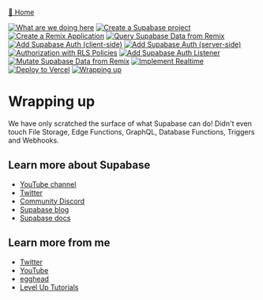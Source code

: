 [🏡 Home](../README.md)

[![What are we doing here](https://placehold.co/15x15/00ff00/00ff00.png)](./01-what-are-we-doing-here.md)
[![Create a Supabase project](https://placehold.co/15x15/00ff00/00ff00.png)](./02-create-a-supabase-project.md)
[![Create a Remix Application](https://placehold.co/15x15/00ff00/00ff00.png)](./03-create-a-remix-application.md)
[![Query Supabase Data from Remix](https://placehold.co/15x15/00ff00/00ff00.png)](./04-query-supabase-data-from-remix.md)
[![Add Supabase Auth (client-side)](https://placehold.co/15x15/00ff00/00ff00.png)](./05-add-client-auth.md)
[![Add Supabase Auth (server-side)](https://placehold.co/15x15/00ff00/00ff00.png)](./06-add-server-auth.md)
[![Authorization with RLS Policies](https://placehold.co/15x15/00ff00/00ff00.png)](./07-authorization-with-rls-policies.md)
[![Add Supabase Auth Listener](https://placehold.co/15x15/00ff00/00ff00.png)](./08-add-supabase-auth-listener.md)
[![Mutate Supabase Data from Remix](https://placehold.co/15x15/00ff00/00ff00.png)](./09-mutate-supabase-data-from-remix.md)
[![Implement Realtime](https://placehold.co/15x15/00ff00/00ff00.png)](./10-implement-realtime.md)
[![Deploy to Vercel](https://placehold.co/15x15/00ff00/00ff00.png)](./11-deploy-to-vercel.md)
[![Wrapping up](https://placehold.co/15x15/00ff00/00ff00.png)](./12-wrapping-up.md)

# Wrapping up

We have only scratched the surface of what Supabase can do! Didn't even touch File Storage, Edge Functions, GraphQL, Database Functions, Triggers and Webhooks.

## Learn more about Supabase

- [YouTube channel](https://www.youtube.com/supabase)
- [Twitter](https://twitter.com/supabase)
- [Community Discord](https://discord.supabase.com)
- [Supabase blog](https://supabase.com/blog)
- [Supabase docs](https://supabase.com/docs)

## Learn more from me

- [Twitter](https://twitter.com/jonmeyers_io)
- [YouTube](https://www.youtube.com/jonmeyers)
- [egghead](https://egghead.io/q/resources-by-jon-meyers)
- [Level Up Tutorials](https://levelup.video/tutorials/realtime-remix-with-supabase)
